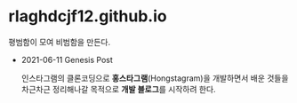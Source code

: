 # rlaghdcjf12.github.io
평범함이 모여 비범함을 만든다.

- 2021-06-11 Genesis Post
  
  인스타그램의 클론코딩으로 **홍스타그램**(Hongstagram)을 개발하면서 배운 것들을 차근차근 정리해나갈 목적으로 **개발 블로그**를 시작하려 한다.
